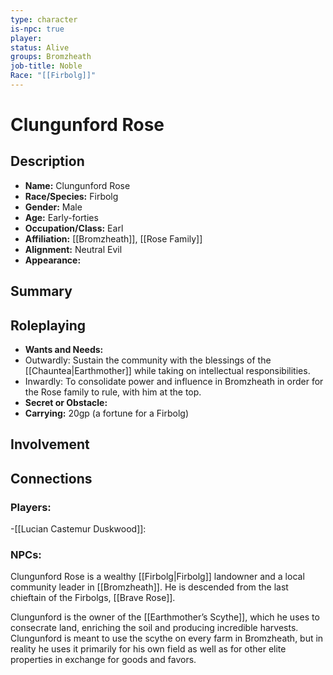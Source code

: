 ```yaml
---
type: character
is-npc: true
player: 
status: Alive
groups: Bromzheath
job-title: Noble
Race: "[[Firbolg]]"
---
```

# Clungunford Rose

## Description
- **Name:** Clungunford Rose
- **Race/Species:** Firbolg
- **Gender:** Male
- **Age:** Early-forties
- **Occupation/Class:** Earl
- **Affiliation:** [[Bromzheath]], [[Rose Family]]
- **Alignment:** Neutral Evil
- **Appearance:**

## Summary


## Roleplaying
 - **Wants and Needs:** 
 - Outwardly: Sustain the community with the blessings of the [[Chauntea|Earthmother]] while taking on intellectual responsibilities.
 - Inwardly: To consolidate power and influence in Bromzheath in order for the Rose family to rule, with him at the top.
 - **Secret or Obstacle:** 
 - **Carrying:** 20gp (a fortune for a Firbolg)


## Involvement


## Connections


### Players:
-[[Lucian Castemur Duskwood]]: 

### NPCs:


Clungunford Rose is a wealthy [[Firbolg|Firbolg]] landowner and a local community leader in [[Bromzheath]].  He is descended from the last chieftain of the Firbolgs, [[Brave Rose]]. 

Clungunford is the owner of the [[Earthmother’s Scythe]], which he uses to consecrate land, enriching the soil and producing incredible harvests. Clungunford is meant to use the scythe on every farm in Bromzheath, but in reality he uses it primarily for his own field as well as for other elite properties in exchange for goods and favors.